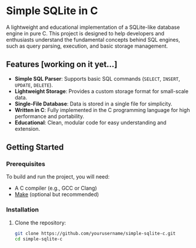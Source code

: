# Simple SQLite in C

A lightweight and educational implementation of a SQLite-like database engine in pure C. This project is designed to help developers and enthusiasts understand the fundamental concepts behind SQL engines, such as query parsing, execution, and basic storage management.

## Features [working on it yet...]

- **Simple SQL Parser**: Supports basic SQL commands (`SELECT`, `INSERT`, `UPDATE`, `DELETE`).
- **Lightweight Storage**: Provides a custom storage format for small-scale data.
- **Single-File Database**: Data is stored in a single file for simplicity.
- **Written in C**: Fully implemented in the C programming language for high performance and portability.
- **Educational**: Clean, modular code for easy understanding and extension.

## Getting Started

### Prerequisites

To build and run the project, you will need:
- A C compiler (e.g., GCC or Clang)
- [Make](https://www.gnu.org/software/make/) (optional but recommended)

### Installation

1. Clone the repository:
   ```bash
   git clone https://github.com/yourusername/simple-sqlite-c.git
   cd simple-sqlite-c
